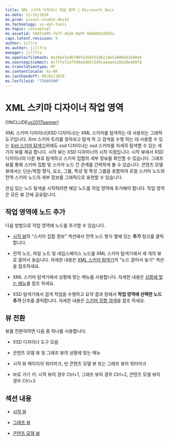 ```yaml
---
title: XML 스키마 디자이너 작업 영역 | Microsoft Docs
ms.date: 11/15/2016
ms.prod: visual-studio-dev14
ms.technology: vs-xml-tools
ms.topic: conceptual
ms.assetid: 588fa495-fe7f-4b16-8a9f-6b6b8d2d502a
caps.latest.revision: 9
author: jillre
ms.author: jillfra
manager: jillfra
ms.openlocfilehash: 8a16be3adb799fe2b0751d6119e5a980dd1b90d4
ms.sourcegitcommit: 6cfffa72af599a9d667249caaaa411bb28ea69fd
ms.translationtype: MT
ms.contentlocale: ko-KR
ms.lasthandoff: 09/02/2020
ms.locfileid: "72669390"
---
```

# <a name="xml-schema-designer-workspace"></a>XML 스키마 디자이너 작업 영역
[!INCLUDE[vs2017banner](../includes/vs2017banner.md)]

XML 스키마 디자이너(XSD 디자이너)는 XML 스키마를 탐색하는 데 사용되는 그래픽 도구입니다. Xml 스키마 트리를 찾아보고 탐색 하 고 검색을 수행 하는 데 사용할 수 있는 [Xml 스키마 탐색기](../xml-tools/xml-schema-explorer.md)외에도 xsd 디자이너는 xsd 스키마를 자세히 탐색할 수 있는 세 가지 뷰를 제공 합니다. 시작 뷰는 XSD 디자이너의 시작 지점입니다. 시작 뷰에서 XSD 디자이너의 다른 뷰로 탐색하고 스키마 집합의 세부 정보를 확인할 수 있습니다. 그래프 뷰를 통해 스키마 집합 및 스키마 노드 간 관계를 간략하게 볼 수 있습니다. 콘텐츠 모델 뷰에서는 단순/복합 형식, 요소, 그룹, 특성 및 특성 그룹을 포함하여 로컬 스키마 노드와 전역 스키마 노드의 세부 정보를 그래픽으로 표현할 수 있습니다.

 관심 있는 노드 탐색을 시작하려면 해당 노드를 작업 영역에 추가해야 합니다. 작업 영역은 모든 뷰 간에 공유됩니다.

## <a name="adding-nodes-to-the-workspace"></a>작업 영역에 노드 추가
 다음 방법으로 작업 영역에 노드를 추가할 수 있습니다.

- [시작 뷰](../xml-tools/start-view.md)의 “스키마 집합 정보” 섹션에서 전역 노드 형식 옆에 있는 **추가** 링크를 클릭합니다.

- 전역 노드, 파일 노드 및 네임스페이스 노드를 XML 스키마 탐색기에서 세 개의 뷰로 끌어서 놓습니다. 자세한 내용은 [XML 스키마 탐색기](../xml-tools/xml-schema-explorer.md)의 “노드 끌어서 놓기” 섹션을 참조하세요.

- XML 스키마 탐색기에서 상황에 맞는 메뉴를 사용합니다. 자세한 내용은 [상황에 맞는 메뉴](../xml-tools/context-menus-xml-schema-explorer.md)를 참조 하세요.

- XSD 탐색기에서 검색 작업을 수행하고 요약 결과 창에서 **작업 영역에 선택한 노드 추가** 단추를 클릭합니다. 자세한 내용은 [스키마 집합 검색](../xml-tools/searching-the-schema-set.md)을 참조 하세요.

## <a name="view-switching"></a>뷰 전환
 뷰를 전환하려면 다음 중 하나를 사용합니다.

- XSD 디자이너 도구 모음

- 콘텐츠 모델 뷰 및 그래프 뷰의 상황에 맞는 메뉴

- 시작 뷰 페이지의 워터마크, 빈 콘텐츠 모델 뷰 또는 그래프 뷰의 워터마크

- 바로 가기 키: 시작 뷰의 경우 Ctrl+1, 그래프 뷰의 경우 Ctrl+2, 콘텐츠 모델 뷰의 경우 Ctrl+3

## <a name="in-this-section"></a>섹션 내용

- [시작 뷰](../xml-tools/start-view.md)

- [그래프 뷰](../xml-tools/graph-view.md)

- [콘텐츠 모델 뷰](../xml-tools/content-model-view.md)
